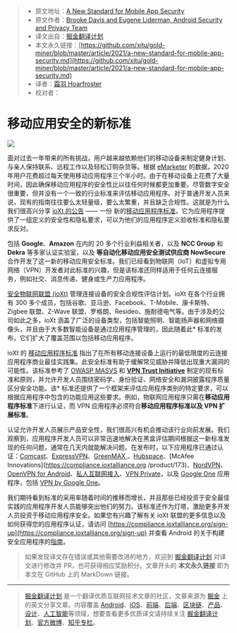 > * 原文地址：[A New Standard for Mobile App Security](https://security.googleblog.com/2021/04/a-new-standard-for-mobile-app-security.html)
> * 原文作者：[Brooke Davis and Eugene Liderman, Android Security and Privacy Team](https://security.googleblog.com/)
> * 译文出自：[掘金翻译计划](https://github.com/xitu/gold-miner)
> * 本文永久链接：[https://github.com/xitu/gold-miner/blob/master/article/2021/a-new-standard-for-mobile-app-security.md](https://github.com/xitu/gold-miner/blob/master/article/2021/a-new-standard-for-mobile-app-security.md)
> * 译者：[霜羽 Hoarfroster](https://github.com/PassionPenguin)
> * 校对者：

# 移动应用安全的新标准

![](https://1.bp.blogspot.com/-TNecO7NNDL8/YHdg3EKOL3I/AAAAAAAADsc/EW2Jj7nVYaQxkZSvrxpmXZudgt1yrtwIwCNcBGAsYHQ/s0/Image%2B%23%2B0.png)

面对过去一年带来的所有挑战，用户越来越依赖他们的移动设备来制定健身计划、与亲人保持联系、远程工作以及轻松订购杂货等。根据 [eMarketer](https://www.emarketer.com/content/us-adults-will-spend-over-three-hours-per-day-on-mobile-apps-2020) 的数据，2020 年用户花费超过每天使用移动应用程序三个半小时。由于在移动设备上花费了大量时间，因此确保移动应用程序的安全性比以往任何时候都更加重要。尽管数字安全很重要，但并没有一个一致的行业标准来评估移动应用程序。对于普通开发人员来说，现有的指南往往要么太轻量级，要么太繁重，并且缺乏合规性。这就是为什么我们很高兴分享 [ioXt 的公告](https://www.ioxtalliance.org/news-events-blog/ioxt-alliance-expands-certification-program-for-mobile-and-vpn-security) —— 一份
新的[移动应用程序标准](https://static1.squarespace.com/static/5c6dbac1f8135a29c7fbb621/t/604aa3fa668a8e3b50630433/1615504379349/Mobile_Application_Profile.pdf)。它为应用程序提供了一组定义的安全性和隐私要求，可以为他们的应用程序定义验收标准和隐私要求反对。

包括 **Google**、**Amazon** 在内的 20 多个行业利益相关者，以及 **NCC Group** 和 **Dekra** 等多家认证实验室，以及 **等自动化移动应用安全测试供应商 NowSecure** 合作开发了这一新的移动应用安全标准。我们已经看到物联网（IoT）和虚拟专用网络（VPN）开发者对此标准的兴趣，但是该标准还同样适用于任何云连接服务，例如社交、消息传递、健身或生产力应用程序。

[安全物联网联盟 (ioXt)](http://ioxtalliance.org/) 管理连接设备的安全合规性评估计划。ioXt 在各个行业拥有 300 多个成员，包括谷歌、亚马逊、Facebook、T-Mobile、康卡斯特、Zigbee 联盟、Z-Wave 联盟、罗格朗、Resideo、施耐德电气等。由于涉及的公司如此之多，ioXt 涵盖了广泛的设备类型，包括智能照明、智能扬声器和网络摄像头，并且由于大多数智能设备是通过应用程序管理的，因此随着此* 标准的发布，它们扩大了覆盖范围以包括移动应用程序。

ioXt 的 [移动应用程序标准](https://static1.squarespace.com/static/5c6dbac1f8135a29c7fbb621/t/604aa3fa668a8e3b50630433/1615504379349/Mobile_Application_Profile.pdf) 指出了在所有移动连接设备上运行的最低限度的云连接应用程序商业最佳实践集。此安全标准有助于缓解常见威胁并降低出现重大漏洞的可能性。该标准参考了 [OWASP MASVS](https://mobile-security.gitbook.io/masvs/) 和 **[VPN Trust Initiative](https://vpntrust.net/)** 制定的现有标准和原则，并允许开发人员围绕密码学、身份验证、网络安全和漏洞披露程序质量区分安全功能。该* 标准还提供了一个框架来评估应用程序类别的特定要求，可以根据应用程序中包含的功能应用这些要求。例如，物联网应用程序只需在**移动应用程序标准**下进行认证，而 VPN 应用程序必须符合**移动应用程序标准以及 VPN 扩展标准**。

认证允许开发人员展示产品安全性，我们很高兴有机会推动该行业向前发展。我们观察到，应用程序开发人员可以非常迅速地解决在黑盒评估期间根据这一新标准发现的任何问题，通常在几天内就能解决问题。在发布时，以下应用程序已通过认证：[Comcast](https://compliance.ioxtalliance.org/product/157)、[ExpressVPN](https://compliance.ioxtalliance.org/product/135)、[GreenMAX ](https://compliance.ioxtalliance.org/product/68)、[Hubspace](https://compliance.ioxtalliance.org/product/174)、[McAfee Innovations](https://compliance.ioxtalliance.org /product/173)、[NordVPN](https://compliance.ioxtalliance.org/product/107)、[OpenVPN for Android](https://compliance.ioxtalliance.org/product/144)、[私人互联网接入](https://compliance.ioxtalliance.org/product/141)、[VPN Private](https://compliance.ioxtalliance.org/product/169)，以及
[Google One](https://compliance.ioxtalliance.org/product/143) 应用程序，包括 [VPN by Google One](https://compliance.ioxtalliance.org/product/143)。

我们期待看到标准的采用率随着时间的推移而增长，并且那些已经投资于安全最佳实践的应用程序开发人员能够突出他们的努力。该标准还作为灯塔，激励更多开发人员投资于移动应用程序安全。如果您有兴趣了解有关 ioXt 联盟的更多信息以及如何获得您的应用程序认证，请访问 [https://compliance.ioxtalliance.org/sign-up](https://compliance.ioxtalliance.org/sign-up) 并查看 Android 的关于构建安全应用程序的[指南](https://developer.android.com/security)。

> 如果发现译文存在错误或其他需要改进的地方，欢迎到 [掘金翻译计划](https://github.com/xitu/gold-miner) 对译文进行修改并 PR，也可获得相应奖励积分。文章开头的 **本文永久链接** 即为本文在 GitHub 上的 MarkDown 链接。

------

> [掘金翻译计划](https://github.com/xitu/gold-miner) 是一个翻译优质互联网技术文章的社区，文章来源为 [掘金](https://juejin.im) 上的英文分享文章。内容覆盖 [Android](https://github.com/xitu/gold-miner#android)、[iOS](https://github.com/xitu/gold-miner#ios)、[前端](https://github.com/xitu/gold-miner#前端)、[后端](https://github.com/xitu/gold-miner#后端)、[区块链](https://github.com/xitu/gold-miner#区块链)、[产品](https://github.com/xitu/gold-miner#产品)、[设计](https://github.com/xitu/gold-miner#设计)、[人工智能](https://github.com/xitu/gold-miner#人工智能)等领域，想要查看更多优质译文请持续关注 [掘金翻译计划](https://github.com/xitu/gold-miner)、[官方微博](http://weibo.com/juejinfanyi)、[知乎专栏](https://zhuanlan.zhihu.com/juejinfanyi)。

